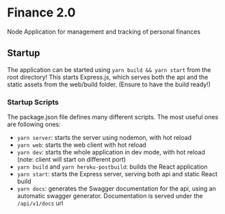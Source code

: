 # Finance 2.0
Node Application for management and tracking of personal finances

## Startup
The application can be started using `yarn build && yarn start` from the root directory! This starts Express.js,
which serves both the api and the static assets from the web/build folder. (Ensure to have the build ready!)

### Startup Scripts
The package.json file defines many different scripts. The most useful ones are following ones: 
- `yarn server`: starts the server using nodemon, with hot reload
- `yarn web`: starts the web client with hot reload
- `yarn dev`: starts the whole application in dev mode, with hot reload (note: client will start on different port)
- `yarn build` and `yarn heroku-postbuild`: builds the React application
- `yarn start`: starts the Express server, serving both api and static React build
- `yarn docs`: generates the Swagger documentation for the api, using an automatic swagger generator. Documentation is
served under the `/api/v1/docs` url